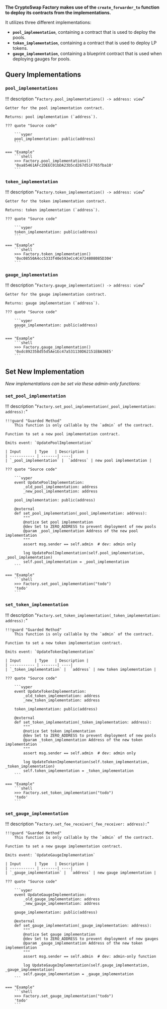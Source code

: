 **The CryptoSwap Factory makes use of the `create_forwarder_to` function to deploy its contracts from the implementations.**

It utilizes three different implementations:

- **`pool_implementation`**, containing a contract that is used to deploy the pools.
- **`token_implementation`**, containing a contract that is used to deploy LP tokens.
- **`gauge_implementation`**, containing a blueprint contract that is used when deploying gauges for pools.


## **Query Implementations**
 
### `pool_implementations`
!!! description "`Factory.pool_implementations() -> address: view`"

    Getter for the pool implementation contract.

    Returns: pool implementation (`address`).

    ??? quote "Source code"

        ```vyper
        pool_implementation: public(address)
        ```

    === "Example"
        ```shell
        >>> Factory.pool_implementations()
        '0xa85461AFc2DEEC01bDA23b5cd267d51F765fba10'
        ```


### `token_implementation`
!!! description "`Factory.token_implementation() -> address: view`"

    Getter for the token implementation contract.

    Returns: token implementation (`address`).

    ??? quote "Source code"

        ```vyper
        token_implementation: public(address)
        ```

    === "Example"
        ```shell
        >>> Factory.token_implementation()
        '0xc08550A4cc5333f40e593eCc4C4724808085D304'
        ```


### `gauge_implementation`
!!! description "`Factory.gauge_implementation() -> address: view`"

    Getter for the gauge implementation contract.

    Returns: gauge implementation (`address`).

    ??? quote "Source code"

        ```vyper
        gauge_implementation: public(address)
        ```

    === "Example"
        ```shell
        >>> Factory.gauge_implementation()
        '0xdc892358d55d5Ae1Ec47a531130D62151EBA36E5'
        ```


## **Set New Implementation**

*New implementations can be set via these admin-only functions:*

### `set_pool_implementation`
!!! description "`Factory.set_pool_implementation(_pool_implementation: address):`"

    !!!guard "Guarded Method"
        This function is only callable by the `admin` of the contract.

    Function to set a new pool implementation contract.

    Emits event: `UpdatePoolImplementation`

    | Input      | Type   | Description |
    | ----------- | -------| ----|
    | `_pool_implementation` |  `address` | new pool implementation |

    ??? quote "Source code"

        ```vyper
        event UpdatePoolImplementation:
            _old_pool_implementation: address
            _new_pool_implementation: address

        pool_implementation: public(address)

        @external
        def set_pool_implementation(_pool_implementation: address):
            """
            @notice Set pool implementation
            @dev Set to ZERO_ADDRESS to prevent deployment of new pools
            @param _pool_implementation Address of the new pool implementation
            """
            assert msg.sender == self.admin  # dev: admin only

            log UpdatePoolImplementation(self.pool_implementation, _pool_implementation)
            self.pool_implementation = _pool_implementation
        ```

    === "Example"
        ```shell
        >>> Factory.set_pool_implementation("todo")
        'todo'
        ```


### `set_token_implementation`
!!! description "`Factory.set_token_implementation(_token_implementation: address):`"

    !!!guard "Guarded Method"
        This function is only callable by the `admin` of the contract.

    Function to set a new token implementation contract.

    Emits event: `UpdateTokenImplementation`

    | Input      | Type   | Description |
    | ----------- | -------| ----|
    | `_token_implementation` |  `address` | new token implementation |

    ??? quote "Source code"

        ```vyper
        event UpdateTokenImplementation:
            _old_token_implementation: address
            _new_token_implementation: address

        token_implementation: public(address)

        @external
        def set_token_implementation(_token_implementation: address):
            """
            @notice Set token implementation
            @dev Set to ZERO_ADDRESS to prevent deployment of new pools
            @param _token_implementation Address of the new token implementation
            """
            assert msg.sender == self.admin  # dev: admin only

            log UpdateTokenImplementation(self.token_implementation, _token_implementation)
            self.token_implementation = _token_implementation
        ```

    === "Example"
        ```shell
        >>> Factory.set_token_implementation("todo")
        'todo'
        ```


### `set_gauge_implementation`
!!! description "`Factory.set_fee_receiver(_fee_receiver: address):`"

    !!!guard "Guarded Method"
        This function is only callable by the `admin` of the contract.

    Function to set a new gauge implementation contract.

    Emits event: `UpdateGaugeImplementation`

    | Input      | Type   | Description |
    | ----------- | -------| ----|
    | `_gauge_implementation` |  `address` | new gauge implementation |

    ??? quote "Source code"

        ```vyper
        event UpdateGaugeImplementation:
            _old_gauge_implementation: address
            _new_gauge_implementation: address

        gauge_implementation: public(address)

        @external
        def set_gauge_implementation(_gauge_implementation: address):
            """
            @notice Set gauge implementation
            @dev Set to ZERO_ADDRESS to prevent deployment of new gauges
            @param _gauge_implementation Address of the new token implementation
            """
            assert msg.sender == self.admin  # dev: admin-only function

            log UpdateGaugeImplementation(self.gauge_implementation, _gauge_implementation)
            self.gauge_implementation = _gauge_implementation
        ```

    === "Example"
        ```shell
        >>> Factory.set_gauge_implementation("todo")
        'todo'
        ```